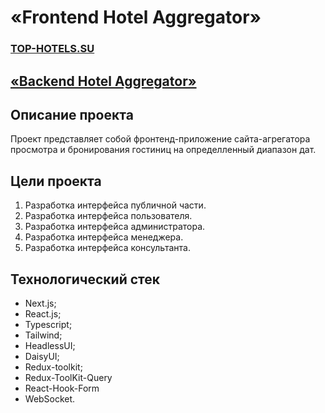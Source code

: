 # «Frontend Hotel Aggregator»

### [TOP-HOTELS.SU](http://top-hotels.su)

## [«Backend Hotel Aggregator»](https://github.com/Pelmenya/hotel-booking-aggregator)

## Описание проекта

Проект представляет собой фронтенд-приложение сайта-агрегатора просмотра и бронирования гостиниц на определленный диапазон дат.
## Цели проекта

1. Разработка интерфейса публичной части.
2. Разработка интерфейса пользователя.
3. Разработка интерфейса администратора.
4. Разработка интерфейса менеджера.
4. Разработка интерфейса консультанта.

## Технологический стек

- Next.js;
- React.js;
- Typescript;
- Tailwind;
- HeadlessUI;
- DaisyUI;
- Redux-toolkit;
- Redux-ToolKit-Query
- React-Hook-Form
- WebSocket.

